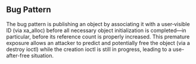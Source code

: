 ## Bug Pattern

The bug pattern is publishing an object by associating it with a user‐visible ID (via xa_alloc) before all necessary object initialization is completed—in particular, before its reference count is properly increased. This premature exposure allows an attacker to predict and potentially free the object (via a destroy ioctl) while the creation ioctl is still in progress, leading to a use-after-free situation.